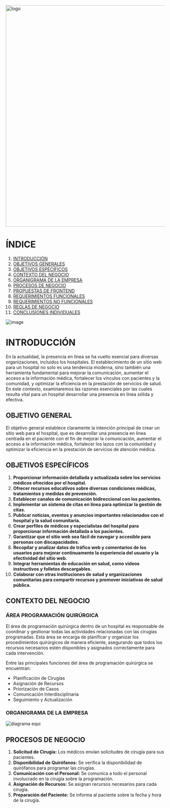 







<img src="https://github.com/beunolemus/Hospital_equipo/assets/161864803/89d68acd-0bdb-4c8e-a154-c51a42e1fb8b" alt="logo" width="700">


# ÍNDICE

1. [INTRODUCCIÓN](#introducción)
2. [OBJETIVOS GENERALES](#objetivos-generales)
3. [OBJETIVOS ESPECÍFICOS](#objetivos-específicos)
4. [CONTEXTO DEL NEGOCIO](#contexto-del-negocio)
5. [ORGANIGRAMA DE LA EMPRESA](#organigrama-de-la-empresa)
6. [PROCESOS DE NEGOCIO](#procesos-de-negocio)
7. [PROPUESTAS DE FRONTEND](#propuestas-de-frontend)
8. [REQUERIMIENTOS FUNCIONALES](#requerimientos-funcionales)
9. [REQUERIMIENTOS NO FUNCIONALES](#requerimientos-no-funcionales)
10. [REGLAS DE NEGOCIO](#reglas-de-negocio)
11. [CONCLUSIONES INDIVIDUALES](#conclusiones-individuales)


![image](https://github.com/beunolemus/Hospital_equipo/assets/161864803/503b972e-baa0-4886-b779-3532e13669f5)







# INTRODUCCIÓN

En la actualidad, la presencia en línea se ha vuelto esencial para diversas organizaciones, incluidos los hospitales. El establecimiento de un sitio web para un hospital no solo es una tendencia moderna, sino también una herramienta fundamental para mejorar la comunicación, aumentar el acceso a la información médica, fortalecer los vínculos con pacientes y la comunidad, y optimizar la eficiencia en la prestación de servicios de salud. En este contexto, examinaremos las razones esenciales por las cuales resulta vital para un hospital desarrollar una presencia en línea sólida y efectiva.

## OBJETIVO GENERAL

El objetivo general establece claramente la intención principal de crear un sitio web para el hospital, que es desarrollar una presencia en línea centrada en el paciente con el fin de mejorar la comunicación, aumentar el acceso a la información médica, fortalecer los lazos con la comunidad y optimizar la eficiencia en la prestación de servicios de atención médica.

## OBJETIVOS ESPECÍFICOS

1. **Proporcionar información detallada y actualizada sobre los servicios médicos ofrecidos por el hospital.**
2. **Ofrecer recursos educativos sobre diversas condiciones médicas, tratamientos y medidas de prevención.**
3. **Establecer canales de comunicación bidireccional con los pacientes.**
4. **Implementar un sistema de citas en línea para optimizar la gestión de citas.**
5. **Publicar noticias, eventos y anuncios importantes relacionados con el hospital y la salud comunitaria.**
6. **Crear perfiles de médicos y especialistas del hospital para proporcionar información detallada a los pacientes.**
7. **Garantizar que el sitio web sea fácil de navegar y accesible para personas con discapacidades.**
8. **Recopilar y analizar datos de tráfico web y comentarios de los usuarios para mejorar continuamente la experiencia del usuario y la efectividad del sitio web.**
9. **Integrar herramientas de educación en salud, como videos instructivos y folletos descargables.**
10. **Colaborar con otras instituciones de salud y organizaciones comunitarias para compartir recursos y promover iniciativas de salud pública.**

## CONTEXTO DEL NEGOCIO

### ÁREA PROGRAMACIÓN QUIRÚRGICA

El área de programación quirúrgica dentro de un hospital es responsable de coordinar y gestionar todas las actividades relacionadas con las cirugías programadas. Esta área se encarga de planificar y organizar los procedimientos quirúrgicos de manera eficiente, asegurando que todos los recursos necesarios estén disponibles y asignados correctamente para cada intervención.

Entre las principales funciones del área de programación quirúrgica se encuentran:

- Planificación de Cirugías
- Asignación de Recursos
- Priorización de Casos
- Comunicación Interdisciplinaria
- Seguimiento y Actualización

### ORGANIGRAMA DE LA EMPRESA

![diagrama equi](https://github.com/beunolemus/Hospital_equipo/assets/161864803/17557b8d-97b5-45ec-980c-5d5a8aa6b31f)



## PROCESOS DE NEGOCIO

1. **Solicitud de Cirugía:** Los médicos envían solicitudes de cirugía para sus pacientes.
2. **Disponibilidad de Quirófanos:** Se verifica la disponibilidad de quirófanos para programar las cirugías.
3. **Comunicación con el Personal:** Se comunica a todo el personal involucrado en la cirugía sobre la programación.
4. **Asignación de Recursos:** Se asignan recursos necesarios para cada cirugía.
5. **Preparación del Paciente:** Se informa al paciente sobre la fecha y hora de la cirugía.



